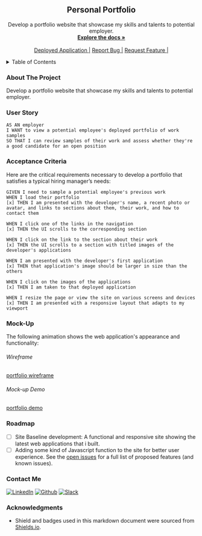 <h2 align="center">Personal Portfolio</h2>

  <p align="center">
    Develop a portfolio website that showcase my skills and talents to potential employer.
    <br />
    <a href="https://github.com/jenho-webdev/Personal-Portfolio"><strong>Explore the docs »</strong></a>
    <br />
    <br />
    <a href="https://jenho-webdev.github.io/Personal-Portfolio/">Deployed Application |</a>
    <a href="https://github.com/jenho-webdev/Personal-Portfolio/issues">Report Bug |</a>
    <a href="https://github.com/jenho-webdev/Personal-Portfolio/issues">Request Feature |</a>
  </p>
</div>

<!-- TABLE OF CONTENTS -->
<details>
  <summary>Table of Contents</summary>
  <ol>
    <li><a href="#about-the-project">About The Project</a>
    <li><a href="#user-story">User Story</a>
    <li><a href="#Acceptance Criteria">Acceptance Criteria</a></li>
    <li><a href="#Mock-up">Mock-up</a>
    <li><a href="#roadmap">Roadmap</a></li>
    <li><a href="#contact">Contact</a></li>
    <li><a href="#acknowledgments">Acknowledgments</a></li>
  </ol>
</details>


### About The Project

Develop a portfolio website that showcase my skills and talents to potential employer.

### User Story

    AS AN employer
    I WANT to view a potential employee's deployed portfolio of work samples
    SO THAT I can review samples of their work and assess whether they're a good candidate for an open position

### Acceptance Criteria

Here are the critical requirements necessary to develop a portfolio that satisfies a typical hiring manager’s needs:

    GIVEN I need to sample a potential employee's previous work
    WHEN I load their portfolio
    [x] THEN I am presented with the developer's name, a recent photo or avatar, and links to sections about them, their work, and how to contact them
    
    WHEN I click one of the links in the navigation
    [x] THEN the UI scrolls to the corresponding section
    
    WHEN I click on the link to the section about their work
    [x] THEN the UI scrolls to a section with titled images of the developer's applications
    
    WHEN I am presented with the developer's first application
    [x] THEN that application's image should be larger in size than the others
    
    WHEN I click on the images of the applications
    [x] THEN I am taken to that deployed application
    
    WHEN I resize the page or view the site on various screens and devices
    [x] THEN I am presented with a responsive layout that adapts to my viewport

### Mock-Up

The following animation shows the web application's appearance and functionality:

###### Wireframe

[portfolio wireframe](./assets/images/wireframe.jpg)

###### Mock-up Demo

[portfolio demo](./assets/images/mock-up-video.mp4)

<!-- ROADMAP -->
### Roadmap

- [ ] Site Baseline development: A functional and responsive site showing the latest web applications that i built.
- [ ] Adding some kind of Javascript function to the site for better user experience.
See the [open issues](https://github.com/jenho-webdev/Personal-Portfolio/issues) for a full list of proposed features (and known issues).

### Contact Me
[![LinkedIn][linkedin-shield]](https://www.linkedin.com/in/jen-h-202a1723/)
[![Github][Github-shield]](https://github.com/jenho-webdev/Personal-Portfolio)
[![Slack][slack-shield]](https://jenworkspace-as73396.slack.com/archives/C052QLTJQHG)

### Acknowledgments

- Shield and badges used in this markdown document were sourced from [Shields.io](https://shields.io/).
<!-- MARKDOWN LINKS & IMAGES -->
<!-- https://www.markdownguide.org/basic-syntax/#reference-style-links -->
[linkedin-shield]: https://img.shields.io/badge/-LinkedIn-black.svg?style=for-the-badge&logo=linkedin&colorB=555
[linkedin-url]: https://linkedin.com/in/linkedin_username
[Github-shield]:https://img.shields.io/badge/GitHub-100000?style=for-the-badge&logo=github&logoColor=white
[slack-shield]:https://img.shields.io/badge/Slack-4A154B?style=for-the-badge&logo=slack&logoColor=white
